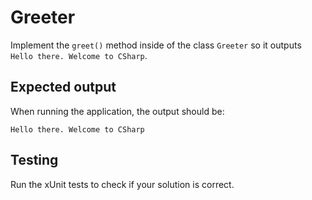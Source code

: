 # Greeter

Implement the `greet()` method inside of the class `Greeter` so it outputs `Hello there. Welcome to CSharp`.

## Expected output

When running the application, the output should be:

```text
Hello there. Welcome to CSharp
```

## Testing

Run the xUnit tests to check if your solution is correct.
